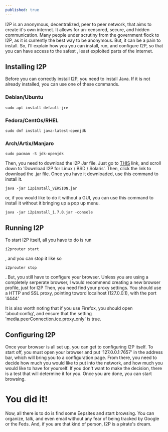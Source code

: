 ```yaml
---
published: true
---
```

I2P is an anonymous, decentralized, peer to peer network, that aims to create it's own internet. It allows for un-censored, secure, and hidden communication. Many people under scrutiny from the government flock to I2P, as it is currently the best way to be anonymous. But, it can be a pain to install. So, I'll explain how you you can install, run, and configure I2P, so that you can have access to the safest , least exploited parts of the internet. 

## Installing I2P 

Before you can correctly install I2P, you need to install Java. If it is not already installed, you can use one of these commands. 

### Debian/Ubuntu 

	sudo apt install default-jre

### Fedora/CentOs/RHEL

	sudo dnf install java-latest-openjdk

### Arch/Artix/Manjaro 

	sudo pacman -S jdk-openjdk

Then, you need to download the I2P Jar file. Just go to [THIS](https://geti2p.net/en/download) link, and scroll down to 'Download I2P for Linux / BSD / Solaris'. Then, click the link to download the .jar file. Once you have it downloaded, use this command to install it. 

	java -jar i2pinstall_VERSION.jar

or, if you would like to do it without a GUI, you can use this command to install it without it bringing up a pop up menu. 

	java -jar i2pinstall_1.7.0.jar -console 

## Running I2P 

To start I2P itself, all you have to do is run 

	i2prouter start 

, and you can stop it like so

	i2prouter stop 

. But, you still have to configure your browser. Unless you are using a completely serperate browser, I would recommend creating a new browser profile, just for I2P Then, you need find your proxy settings. You should use a HTTP and SSL proxy, pointing toword localhost (127.0.0.1), with the port '4444' 

It is also worth noting that if you use Firefox, you should open 'about:config', and ensure that the setting 'media.peerConnection.ice.proxy_only' is true. 

## Configuring I2P 

Once your browser is all set up, you can get to configuring I2P itself. To start off, you must open your browser and put '127.0.0.1:7657' in the address bar, which will bring you to a configuration page. From there, you need to decide how much you would like to put into the network, and how much you would like to have for yourself. If you don't want to make the decision, there is a test that will determine it for you. Once you are done, you can start browsing. 

# You did it! 

Now, all there is to do is find some Eepsites and start browsing. You can organize, talk, and even email without any fear of being tracked by Google or the Feds. And, if you are that kind of person, I2P is a pirate's dream.
